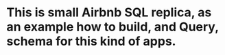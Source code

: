 # This is small Airbnb SQL replica, as an example how to build, and Query, schema for this kind of apps.
